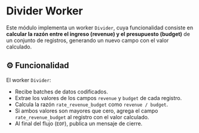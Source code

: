# Divider Worker

Este módulo implementa un worker `Divider`, cuya funcionalidad consiste en **calcular la razón entre el ingreso (revenue) y el presupuesto (budget)** de un conjunto de registros, generando un nuevo campo con el valor calculado.

## ⚙️ Funcionalidad

El worker `Divider`:

- Recibe batches de datos codificados.
- Extrae los valores de los campos `revenue` y `budget` de cada registro.
- Calcula la razón `rate_revenue_budget` como `revenue / budget`.
- Si ambos valores son mayores que cero, agrega el campo `rate_revenue_budget` al registro con el valor calculado.
- Al final del flujo (`EOF`), publica un mensaje de cierre.
